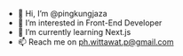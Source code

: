 - 👋 Hi, I’m @pingkungjaza
- 👀 I’m interested in Front-End Developer
- 🌱 I’m currently learning Next.js
- 📫 Reach me on ph.wittawat.p@gmail.com

<!---
pingkungjaza/pingkungjaza is a ✨ special ✨ repository because its `README.md` (this file) appears on your GitHub profile.
You can click the Preview link to take a look at your changes.
--->
